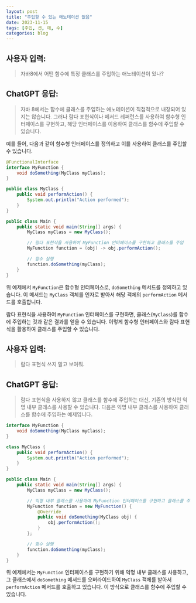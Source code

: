 ```yaml
---
layout: post
title: "주입할 수 있는 애노테이션 없음"
date: 2023-11-15
tags: [주입, 션, 애, 수]
categories: blog
---
```


## 사용자 입력:
> 자바8에서 어떤 함수에 특정 클래스를 주입하는 애노테이션이 있나?

## ChatGPT 응답:
> 자바 8에서는 함수에 클래스를 주입하는 애노테이션이 직접적으로 내장되어 있지는 않습니다. 그러나 람다 표현식이나 메서드 레퍼런스를 사용하여 함수형 인터페이스를 구현하고, 해당 인터페이스를 이용하여 클래스를 함수에 주입할 수 있습니다.

예를 들어, 다음과 같이 함수형 인터페이스를 정의하고 이를 사용하여 클래스를 주입할 수 있습니다.

```java
@FunctionalInterface
interface MyFunction {
    void doSomething(MyClass myClass);
}

public class MyClass {
    public void performAction() {
        System.out.println("Action performed");
    }
}

public class Main {
    public static void main(String[] args) {
        MyClass myClass = new MyClass();

        // 람다 표현식을 사용하여 MyFunction 인터페이스를 구현하고 클래스를 주입
        MyFunction function = (obj) -> obj.performAction();

        // 함수 실행
        function.doSomething(myClass);
    }
}
```

위 예제에서 `MyFunction`은 함수형 인터페이스로, `doSomething` 메서드를 정의하고 있습니다. 이 메서드는 `MyClass` 객체를 인자로 받아서 해당 객체의 `performAction` 메서드를 호출합니다.

람다 표현식을 사용하여 `MyFunction` 인터페이스를 구현하면, 클래스(`MyClass`)를 함수에 주입하는 것과 같은 결과를 얻을 수 있습니다. 이렇게 함수형 인터페이스와 람다 표현식을 활용하여 클래스를 주입할 수 있습니다.

## 사용자 입력:
> 람다 표현식 쓰지 말고 보여줘.

## ChatGPT 응답:
> 람다 표현식을 사용하지 않고 클래스를 함수에 주입하는 대신, 기존의 방식인 익명 내부 클래스를 사용할 수 있습니다. 다음은 익명 내부 클래스를 사용하여 클래스를 함수에 주입하는 예제입니다.

```java
interface MyFunction {
    void doSomething(MyClass myClass);
}

class MyClass {
    public void performAction() {
        System.out.println("Action performed");
    }
}

public class Main {
    public static void main(String[] args) {
        MyClass myClass = new MyClass();

        // 익명 내부 클래스를 사용하여 MyFunction 인터페이스를 구현하고 클래스를 주입
        MyFunction function = new MyFunction() {
            @Override
            public void doSomething(MyClass obj) {
                obj.performAction();
            }
        };

        // 함수 실행
        function.doSomething(myClass);
    }
}
```

위 예제에서는 `MyFunction` 인터페이스를 구현하기 위해 익명 내부 클래스를 사용하고, 그 클래스에서 `doSomething` 메서드를 오버라이드하여 `MyClass` 객체를 받아서 `performAction` 메서드를 호출하고 있습니다. 이 방식으로 클래스를 함수에 주입할 수 있습니다.

